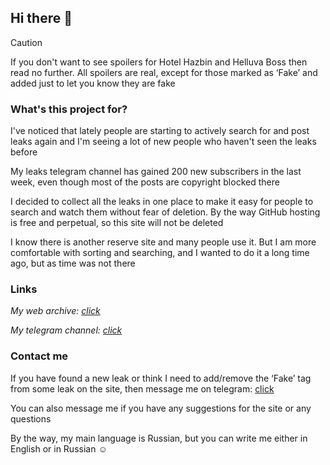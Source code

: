 ## Hi there 👋

> [!CAUTION]
> If you don't want to see spoilers for Hotel Hazbin and Helluva Boss then read no further. All spoilers are real, except for those marked as ‘Fake’ and added just to let you know they are fake

### What's this project for?

I've noticed that lately people are starting to actively search for and post leaks again and I'm seeing a lot of new people who haven't seen the leaks before

My leaks telegram channel has gained 200 new subscribers in the last week, even though most of the posts are copyright blocked there

I decided to collect all the leaks in one place to make it easy for people to search and watch them without fear of deletion. By the way GitHub hosting is free and perpetual, so this site will not be deleted

I know there is another reserve site and many people use it. But I am more comfortable with sorting and searching, and I wanted to do it a long time ago, but as time was not there

### Links
*My web archive: [click](https://hazbinhelluva.github.io/leaks/)*

*My telegram channel: [click](https://t.me/hazbinleak)*

### Contact me
If you have found a new leak or think I need to add/remove the ‘Fake’ tag from some leak on the site, then message me on telegram: [click](https://t.me/darina08)

You can also message me if you have any suggestions for the site or any questions

By the way, my main language is Russian, but you can write me either in English or in Russian :relaxed:
